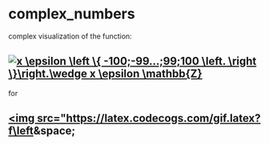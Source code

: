 # complex_numbers
complex visualization of the function: 
## <a href="https://www.codecogs.com/eqnedit.php?latex=x&space;\epsilon&space;\left&space;\{&space;-100;-99...;99;100&space;\left.&space;\right&space;\}\right.\wedge&space;x&space;\epsilon&space;\mathbb{Z}" target="_blank"><img src="https://latex.codecogs.com/gif.latex?x&space;\epsilon&space;\left&space;\{&space;-100;-99...;99;100&space;\left.&space;\right&space;\}\right.\wedge&space;x&space;\epsilon&space;\mathbb{Z}" title="x \epsilon \left \{ -100;-99...;99;100 \left. \right \}\right.\wedge x \epsilon \mathbb{Z}" /></a>
for 
##  <a href="https://www.codecogs.com/eqnedit.php?latex=f\left&space;(&space;x&space;\right&space;)=250^{xi}" target="_blank"><img src="https://latex.codecogs.com/gif.latex?f\left&space;
